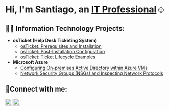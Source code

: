 <h1>Hi, I'm Santiago, an <a href="www.linkedin.com/in/santiago-ledesma-20954725a">IT Professional</a>☺</h1>

<h2>👨‍💻 Information Technology Projects:</h2>

- <b>osTicket (Help Desk Ticketing System)</b>
  - [osTicket: Prerequisites and Installation](https://github.com/santidontsurf/osticket-prereqs)
  - [osTicket: Post-Installation Configuration](https://github.com/santidontsurf/post-install-config)
  - [osTicket: Ticket Lifecycle Examples](https://github.com/santidontsurf/ticket-lifecycle)
- <b>Microsoft Azure</b>
  - [Configuring On-premises Active Directory within Azure VMs](https://github.com/santidontsurf/configure-ad)
  - [Network Security Groups (NSGs) and Inspecting Network Protocols](https://github.com/santidontsurf/azure-network-protocols)

<h2>🤳Connect with me:</h2>

[<img align="left" alt="Josh | LinkedIn" width="22px" src="https://cdn.jsdelivr.net/npm/simple-icons@v3/icons/linkedin.svg" />][linkedin]
[<img align="left" alt="Josh | Instagram" width="22px" src="https://cdn.jsdelivr.net/npm/simple-icons@v3/icons/instagram.svg" />][instagram]

[instagram]: https://www.instagram.com/santidontsurf/
[linkedin]: www.linkedin.com/in/santiago-ledesma-20954725a
